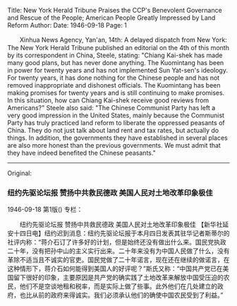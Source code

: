 Title: New York Herald Tribune Praises the CCP's Benevolent Governance and Rescue of the People; American People Greatly Impressed by Land Reform
Author:
Date: 1946-09-18
Page: 1

　　Xinhua News Agency, Yan'an, 14th: A delayed dispatch from New York: The New York Herald Tribune published an editorial on the 4th of this month by its correspondent in China, Steele, stating: "Chiang Kai-shek has made many good plans, but has never done anything. The Kuomintang has been in power for twenty years and has not implemented Sun Yat-sen's ideology. For twenty years, it has done nothing for the Chinese people and has not removed inappropriate and dishonest officials. The Kuomintang has been making promises for twenty years and is still continuing to make promises. In this situation, how can Chiang Kai-shek receive good reviews from Americans?" Steele also said: "The Chinese Communist Party has left a very good impression in the United States, mainly because the Communist Party has truly practiced land reform to liberate the oppressed peasants of China. They do not just talk about land rent and tax rates, but actually do things. In addition, the governments they have established in several places are also more honest than the previous governments. We must admit that they have indeed benefited the Chinese peasants."



<hr /> 

Original: 


### 纽约先驱论坛报  赞扬中共救民德政  美国人民对土地改革印象极佳

1946-09-18
第1版()
专栏：

　　纽约先驱论坛报
    赞扬中共救民德政
    美国人民对土地改革印象极佳
    【新华社延安十四日电】纽约迟到消息：纽约先驱论坛报于本月四日发表其驻华记者斯蒂尔的社评内称：“蒋介石订了许多好的计划，但是始终还没有做出什么来。国民党执政二十年，没有把孙中山的主义实行出来。二十年来没有为中国人民做了什么，没有革除不适当且不诚实的官吏。国民党做了二十年诺言，现在还在继续的做诺言，在这种情形下，蒋介石如何能得到美国人的好评呢？”斯氏又称：“中国共产党已在美国留下很好的印象，主要原因是共产党的确实践了土地改革来解放中国受压迫的农民，他们不是空谈地租和税率，而是实际上做了些事。此外他们在几处建立的政府，也比从前的政府来得诚实。我们必须承认他们的确使中国农民受到了利益。”
